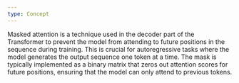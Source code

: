 ```yaml
---
type: Concept
---
```


Masked attention is a technique used in the decoder part of the Transformer to prevent the model from attending to future positions in the sequence during training. This is crucial for autoregressive tasks where the model generates the output sequence one token at a time. The mask is typically implemented as a binary matrix that zeros out attention scores for future positions, ensuring that the model can only attend to previous tokens.